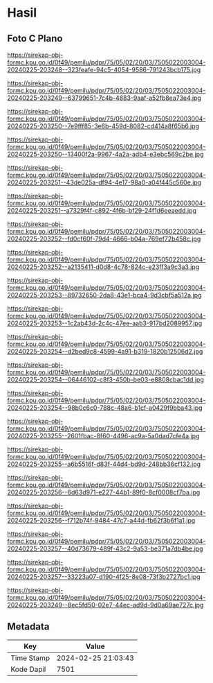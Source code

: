 # Hasil

## Foto C Plano

https://sirekap-obj-formc.kpu.go.id/0f49/pemilu/pdpr/75/05/02/20/03/7505022003004-20240225-203248--323feafe-94c5-4054-9586-791243bcb175.jpg

https://sirekap-obj-formc.kpu.go.id/0f49/pemilu/pdpr/75/05/02/20/03/7505022003004-20240225-203249--63799651-7c4b-4883-9aaf-a52fb8ea73e4.jpg

https://sirekap-obj-formc.kpu.go.id/0f49/pemilu/pdpr/75/05/02/20/03/7505022003004-20240225-203250--7e9fff85-3e6b-459d-8082-cd414a8f65b6.jpg

https://sirekap-obj-formc.kpu.go.id/0f49/pemilu/pdpr/75/05/02/20/03/7505022003004-20240225-203250--13400f2a-9967-4a2a-adb4-e3ebc569c2be.jpg

https://sirekap-obj-formc.kpu.go.id/0f49/pemilu/pdpr/75/05/02/20/03/7505022003004-20240225-203251--43de025a-df94-4e17-98a0-a04f445c560e.jpg

https://sirekap-obj-formc.kpu.go.id/0f49/pemilu/pdpr/75/05/02/20/03/7505022003004-20240225-203251--a7329f4f-c892-4f6b-bf29-24f1d6eeaedd.jpg

https://sirekap-obj-formc.kpu.go.id/0f49/pemilu/pdpr/75/05/02/20/03/7505022003004-20240225-203252--fd0cf60f-79d4-4666-b04a-769ef72b458c.jpg

https://sirekap-obj-formc.kpu.go.id/0f49/pemilu/pdpr/75/05/02/20/03/7505022003004-20240225-203252--a2135411-d0d8-4c78-824c-e23ff3a9c3a3.jpg

https://sirekap-obj-formc.kpu.go.id/0f49/pemilu/pdpr/75/05/02/20/03/7505022003004-20240225-203253--89732650-2da8-43e1-bca4-9d3cbf5a512a.jpg

https://sirekap-obj-formc.kpu.go.id/0f49/pemilu/pdpr/75/05/02/20/03/7505022003004-20240225-203253--1c2ab43d-2c4c-47ee-aab3-917bd2089957.jpg

https://sirekap-obj-formc.kpu.go.id/0f49/pemilu/pdpr/75/05/02/20/03/7505022003004-20240225-203254--d2bed9c8-4599-4a91-b319-1820b12506d2.jpg

https://sirekap-obj-formc.kpu.go.id/0f49/pemilu/pdpr/75/05/02/20/03/7505022003004-20240225-203254--06446102-c8f3-450b-be03-e8808cbac1dd.jpg

https://sirekap-obj-formc.kpu.go.id/0f49/pemilu/pdpr/75/05/02/20/03/7505022003004-20240225-203254--98b0c6c0-788c-48a6-b1cf-a0429f9bba43.jpg

https://sirekap-obj-formc.kpu.go.id/0f49/pemilu/pdpr/75/05/02/20/03/7505022003004-20240225-203255--2601fbac-8f60-4496-ac9a-5a0dad7cfe4a.jpg

https://sirekap-obj-formc.kpu.go.id/0f49/pemilu/pdpr/75/05/02/20/03/7505022003004-20240225-203255--a6b5516f-d83f-44d4-bd9d-248bb36cf132.jpg

https://sirekap-obj-formc.kpu.go.id/0f49/pemilu/pdpr/75/05/02/20/03/7505022003004-20240225-203256--6d63d971-e227-44b1-89f0-8cf0008cf7ba.jpg

https://sirekap-obj-formc.kpu.go.id/0f49/pemilu/pdpr/75/05/02/20/03/7505022003004-20240225-203256--f712b74f-9484-47c7-a44d-fb62f3b6f1a1.jpg

https://sirekap-obj-formc.kpu.go.id/0f49/pemilu/pdpr/75/05/02/20/03/7505022003004-20240225-203257--40d73679-489f-43c2-9a53-be371a7db4be.jpg

https://sirekap-obj-formc.kpu.go.id/0f49/pemilu/pdpr/75/05/02/20/03/7505022003004-20240225-203257--33223a07-d190-4f25-8e08-73f3b2727bc1.jpg

https://sirekap-obj-formc.kpu.go.id/0f49/pemilu/pdpr/75/05/02/20/03/7505022003004-20240225-203249--8ec5fd50-02e7-44ec-ad9d-9d0a69ae727c.jpg


## Metadata

| Key        | Value               |
| ---------- | ------------------- |
| Time Stamp | 2024-02-25 21:03:43 |
| Kode Dapil | 7501                |



